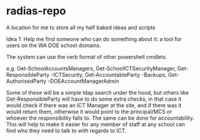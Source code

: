 # radias-repo

A location for me to store all my half baked ideas and scripts


Idea 1: Help me find someone who can do something about it: a tool for users on the WA DOE school domains.

The system can use the verb format of other powershell cmdlets.

e.g. Get-SchoolAccountsManagers, Get-SchoolICTSecurityManager, Get-ResponsibleParty -ICTSecurity, Get-AccountableParty -Backups, Get-AuthorisedParty -DOEAccountManagerAdmin

Some of these will be a simple ldap search under the hood, but others like Get-ResponsibleParty will have to do some extra checks, in that case it would check if there was an ICT Manager at the site, and if there was it would return them, otherwise it would point to the principal/MCS or whoever the responsibility falls to. The same can be done for accountability. This will help to make it easier for any member of staff at any school can find who they need to talk to with regards to ICT.


